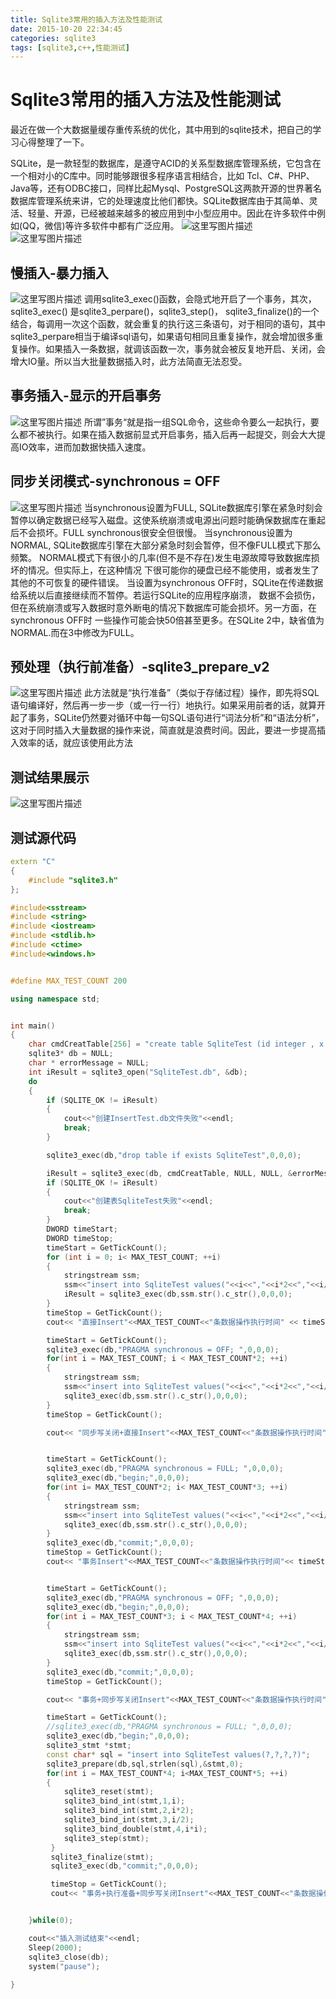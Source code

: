 ```yaml
---
title: Sqlite3常用的插入方法及性能测试
date: 2015-10-20 22:34:45
categories: sqlite3
tags: [sqlite3,c++,性能测试]
---
```


# Sqlite3常用的插入方法及性能测试  
最近在做一个大数据量缓存重传系统的优化，其中用到的sqlite技术，把自己的学习心得整理了一下。  

SQLite，是一款轻型的数据库，是遵守ACID的关系型数据库管理系统，它包含在一个相对小的C库中。同时能够跟很多程序语言相结合，比如 Tcl、C#、PHP、Java等，还有ODBC接口，同样比起Mysql、PostgreSQL这两款开源的世界著名数据库管理系统来讲，它的处理速度比他们都快。SQLite数据库由于其简单、灵活、轻量、开源，已经被越来越多的被应用到中小型应用中。因此在许多软件中例如(QQ，微信)等许多软件中都有广泛应用。
![这里写图片描述](http://img.blog.csdn.net/20170618222259467)
![这里写图片描述](http://img.blog.csdn.net/20170618222349843)

## 慢插入-暴力插入
![这里写图片描述](http://img.blog.csdn.net/20170618222506079)
调用sqlite3_exec()函数，会隐式地开启了一个事务，其次，sqlite3_exec() 是sqlite3_perpare()，sqlite3_step()，  sqlite3_finalize()的一个结合，每调用一次这个函数，就会重复的执行这三条语句，对于相同的语句，其中sqlite3_perpare相当于编译sql语句，如果语句相同且重复操作，就会增加很多重复操作。如果插入一条数据，就调该函数一次，事务就会被反复地开启、关闭，会增大IO量。所以当大批量数据插入时，此方法简直无法忍受。

## 事务插入-显示的开启事务
![这里写图片描述](http://img.blog.csdn.net/20170618222544016)
所谓”事务“就是指一组SQL命令，这些命令要么一起执行，要么都不被执行。如果在插入数据前显式开启事务，插入后再一起提交，则会大大提高IO效率，进而加数据快插入速度。

## 同步关闭模式-synchronous = OFF
![这里写图片描述](http://img.blog.csdn.net/20170618222701657)
当synchronous设置为FULL, SQLite数据库引擎在紧急时刻会暂停以确定数据已经写入磁盘。这使系统崩溃或电源出问题时能确保数据库在重起后不会损坏。FULL synchronous很安全但很慢。
当synchronous设置为NORMAL, SQLite数据库引擎在大部分紧急时刻会暂停，但不像FULL模式下那么频繁。 NORMAL模式下有很小的几率(但不是不存在)发生电源故障导致数据库损坏的情况。但实际上，在这种情况 下很可能你的硬盘已经不能使用，或者发生了其他的不可恢复的硬件错误。
当设置为synchronous OFF时，SQLite在传递数据给系统以后直接继续而不暂停。若运行SQLite的应用程序崩溃， 数据不会损伤，但在系统崩溃或写入数据时意外断电的情况下数据库可能会损坏。另一方面，在synchronous OFF时 一些操作可能会快50倍甚至更多。在SQLite 2中，缺省值为NORMAL.而在3中修改为FULL。

## 预处理（执行前准备）-sqlite3_prepare_v2
![这里写图片描述](http://img.blog.csdn.net/20170618222945117)
此方法就是“执行准备”（类似于存储过程）操作，即先将SQL语句编译好，然后再一步一步（或一行一行）地执行。如果采用前者的话，就算开起了事务，SQLite仍然要对循环中每一句SQL语句进行“词法分析”和“语法分析”，这对于同时插入大量数据的操作来说，简直就是浪费时间。因此，要进一步提高插入效率的话，就应该使用此方法
## 测试结果展示
![这里写图片描述](http://img.blog.csdn.net/20170618223154426)
<!--more-->
## 测试源代码
```c++
extern "C"
{
	#include "sqlite3.h"
};

#include<sstream>
#include <string>
#include <iostream>
#include <stdlib.h>
#include <ctime>
#include<windows.h>


#define MAX_TEST_COUNT 200

using namespace std;


int main()
{
	char cmdCreatTable[256] = "create table SqliteTest (id integer , x integer , y integer, weight real)" ;
	sqlite3* db = NULL;
	char * errorMessage = NULL;
	int iResult = sqlite3_open("SqliteTest.db", &db);
	do
	{
		if (SQLITE_OK != iResult)
		{
			cout<<"创建InsertTest.db文件失败"<<endl;
			break;
		}

		sqlite3_exec(db,"drop table if exists SqliteTest",0,0,0);  

		iResult = sqlite3_exec(db, cmdCreatTable, NULL, NULL, &errorMessage);
		if (SQLITE_OK != iResult)
		{
			cout<<"创建表SqliteTest失败"<<endl;
			break;
		}
		DWORD timeStart;
		DWORD timeStop;
		timeStart = GetTickCount();
		for (int i = 0; i< MAX_TEST_COUNT; ++i)
		{
			stringstream ssm;  
			ssm<<"insert into SqliteTest values("<<i<<","<<i*2<<","<<i/2<<","<<i*i<<")"; 
		    iResult = sqlite3_exec(db,ssm.str().c_str(),0,0,0); 
		}
		timeStop = GetTickCount();
		cout<< "直接Insert"<<MAX_TEST_COUNT<<"条数据操作执行时间" << timeStart<<"结束时间:"<<timeStop<<"共耗时:"<<timeStop-timeStart<<"ms"<<endl;

		timeStart = GetTickCount();
		sqlite3_exec(db,"PRAGMA synchronous = OFF; ",0,0,0);   
		for(int i = MAX_TEST_COUNT; i < MAX_TEST_COUNT*2; ++i)  
		{  
			stringstream ssm;  
			ssm<<"insert into SqliteTest values("<<i<<","<<i*2<<","<<i/2<<","<<i*i<<")";  
			sqlite3_exec(db,ssm.str().c_str(),0,0,0);  
		} 
		timeStop = GetTickCount();

		cout<< "同步写关闭+直接Insert"<<MAX_TEST_COUNT<<"条数据操作执行时间" << timeStart<<"结束时间:"<<timeStop<<"共耗时:"<<timeStop-timeStart<<"ms"<<endl;


		timeStart = GetTickCount();
		sqlite3_exec(db,"PRAGMA synchronous = FULL; ",0,0,0); 
		sqlite3_exec(db,"begin;",0,0,0);  
		for(int i= MAX_TEST_COUNT*2; i< MAX_TEST_COUNT*3; ++i)  
		{  
			stringstream ssm;  
			ssm<<"insert into SqliteTest values("<<i<<","<<i*2<<","<<i/2<<","<<i*i<<")";  
			sqlite3_exec(db,ssm.str().c_str(),0,0,0);  
		}  
		sqlite3_exec(db,"commit;",0,0,0); 
		timeStop = GetTickCount();
		cout<< "事务Insert"<<MAX_TEST_COUNT<<"条数据操作执行时间"<< timeStart<<"结束时间:"<<timeStop<<"共耗时:"<<timeStop-timeStart<<"ms"<<endl;


        timeStart = GetTickCount();
		sqlite3_exec(db,"PRAGMA synchronous = OFF; ",0,0,0);  
		sqlite3_exec(db,"begin;",0,0,0);  
		for(int i = MAX_TEST_COUNT*3; i < MAX_TEST_COUNT*4; ++i)  
		{  
			stringstream ssm;  
			ssm<<"insert into SqliteTest values("<<i<<","<<i*2<<","<<i/2<<","<<i*i<<")";  
			sqlite3_exec(db,ssm.str().c_str(),0,0,0);  
		}  
		sqlite3_exec(db,"commit;",0,0,0); 
		timeStop = GetTickCount();

		cout<< "事务+同步写关闭Insert"<<MAX_TEST_COUNT<<"条数据操作执行时间" << timeStart<<"结束时间:"<<timeStop<<"共耗时:"<<timeStop-timeStart<<"ms"<<endl;

		timeStart = GetTickCount();
		//sqlite3_exec(db,"PRAGMA synchronous = FULL; ",0,0,0); 
		sqlite3_exec(db,"begin;",0,0,0);  
		sqlite3_stmt *stmt;  
		const char* sql = "insert into SqliteTest values(?,?,?,?)";  
	    sqlite3_prepare(db,sql,strlen(sql),&stmt,0);  
		for(int i = MAX_TEST_COUNT*4; i<MAX_TEST_COUNT*5; ++i)  
		{         
			sqlite3_reset(stmt);  
		    sqlite3_bind_int(stmt,1,i);  
		    sqlite3_bind_int(stmt,2,i*2);  
		    sqlite3_bind_int(stmt,3,i/2);  
			sqlite3_bind_double(stmt,4,i*i);  
			sqlite3_step(stmt); 
		 }  
		 sqlite3_finalize(stmt);  
		 sqlite3_exec(db,"commit;",0,0,0);  

		 timeStop = GetTickCount();
		 cout<< "事务+执行准备+同步写关闭Insert"<<MAX_TEST_COUNT<<"条数据操作执行时间:"<< timeStart<<"结束时间:"<<timeStop<<"共耗时:"<<timeStop-timeStart<<"ms"<<endl;


	}while(0);

	cout<<"插入测试结束"<<endl;
	Sleep(2000);
	sqlite3_close(db);
	system("pause");
	
}
```